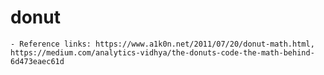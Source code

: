# donut

	- Reference links: https://www.a1k0n.net/2011/07/20/donut-math.html, https://medium.com/analytics-vidhya/the-donuts-code-the-math-behind-6d473eaec61d